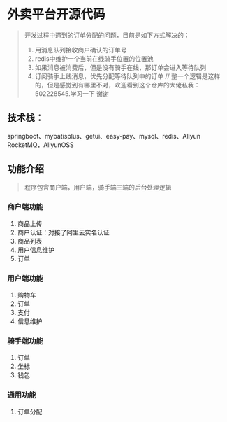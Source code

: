 # 外卖平台开源代码
> 开发过程中遇到的订单分配的问题，目前是如下方式解决的：
> 1. 用消息队列接收商户确认的订单号
> 2. redis中维护一个当前在线骑手位置的位置池
> 3. 如果消息被消费后，但是没有骑手在线，那订单会进入等待队列
> 4. 订阅骑手上线消息，优先分配等待队列中的订单
> // 整一个逻辑是这样的，但是感觉到有哪里不对，欢迎看到这个仓库的大佬私我：502228545.学习一下 谢谢

## 技术栈：
springboot、mybatisplus、getui、easy-pay、mysql、redis、Aliyun RocketMQ，AliyunOSS

## 功能介绍
> 程序包含商户端，用户端，骑手端三端的后台处理逻辑
### 商户端功能
1. 商品上传
2. 商户认证：对接了阿里云实名认证
3. 商品列表
4. 用户信息维护
5. 订单
### 用户端功能
1. 购物车
2. 订单
3. 支付
4. 信息维护
### 骑手端功能
1. 订单
2. 坐标
3. 钱包

### 通用功能
1. 订单分配


